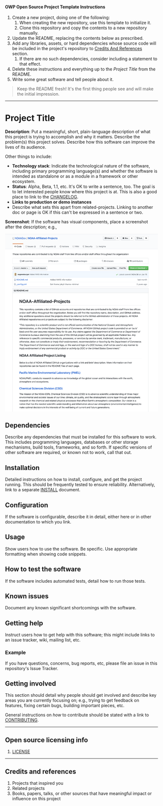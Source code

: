 #### OWP Open Source Project Template Instructions

1. Create a new project, doing one of the following:
   1. When creating the new repository, use this template to initialize it.
   2. Clone this repository and copy the contents to a new repository manually.
2. Update the README, replacing the contents below as prescribed.
3. Add any libraries, assets, or hard dependencies whose source code will be included in the project's repository to [Credits And References](#credits-and-references) section.
   1. If there are no such dependencies, consider including a statement to that effect.
4. Delete these instructions and everything up to the _Project Title_ from the README.
5. Write some great software and tell people about it.

> Keep the README fresh! It's the first thing people see and will make the initial impression.

----

# Project Title

**Description**:  Put a meaningful, short, plain-language description of what
this project is trying to accomplish and why it matters.
Describe the problem(s) this project solves.
Describe how this software can improve the lives of its audience.

Other things to include:

- **Technology stack**: Indicate the technological nature of the software, including primary programming language(s) and whether the software is intended as standalone or as a module in a framework or other ecosystem.
- **Status**:  Alpha, Beta, 1.1, etc. It's OK to write a sentence, too. The goal is to let interested people know where this project is at. This is also a good place to link to the [CHANGELOG](CHANGELOG.md).
- **Links to production or demo instances**
- Describe what sets this apart from related-projects. Linking to another doc or page is OK if this can't be expressed in a sentence or two.

**Screenshot**: If the software has visual components, place a screenshot after the description; e.g.,

![Example screenshot of a repository](doc/Screenshot.png)

## Dependencies

Describe any dependencies that must be installed for this software to work.
This includes programming languages, databases or other storage mechanisms, build tools, frameworks, and so forth.
If specific versions of other software are required, or known not to work, call that out.

## Installation

Detailed instructions on how to install, configure, and get the project running.
This should be frequently tested to ensure reliability. Alternatively, link to
a separate [INSTALL](INSTALL.md) document.

## Configuration

If the software is configurable, describe it in detail, either here or in other documentation to which you link.

## Usage

Show users how to use the software.
Be specific.
Use appropriate formatting when showing code snippets.

## How to test the software

If the software includes automated tests, detail how to run those tests.

## Known issues

Document any known significant shortcomings with the software.

## Getting help

Instruct users how to get help with this software; this might include links to an issue tracker, wiki, mailing list, etc.

### Example

If you have questions, concerns, bug reports, etc, please file an issue in this repository's Issue Tracker.

## Getting involved

This section should detail why people should get involved and describe key areas you are
currently focusing on; e.g., trying to get feedback on features, fixing certain bugs, building
important pieces, etc.

General instructions on _how_ to contribute should be stated with a link to [CONTRIBUTING](CONTRIBUTING.md).

----

## Open source licensing info

1. [LICENSE](LICENSE)

----

## Credits and references

1. Projects that inspired you
2. Related projects
3. Books, papers, talks, or other sources that have meaningful impact or influence on this project
